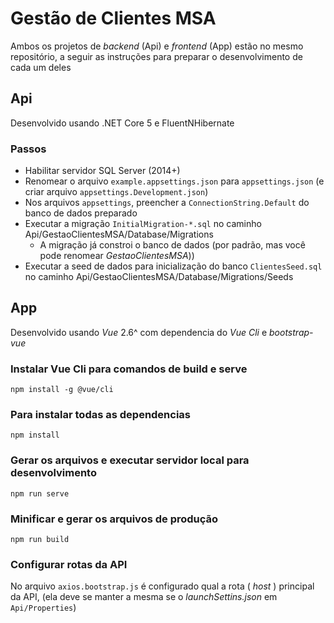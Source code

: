 # Gestão de Clientes MSA

Ambos os projetos de _backend_ (Api) e _frontend_ (App) estão no mesmo repositório, a seguir as instruções para preparar o desenvolvimento de cada um deles

## Api

Desenvolvido usando .NET Core 5 e FluentNHibernate

### Passos
 - Habilitar servidor SQL Server (2014+)
 - Renomear o arquivo `example.appsettings.json` para `appsettings.json` (e criar arquivo `appsettings.Development.json`)
 - Nos arquivos `appsettings`, preencher a `ConnectionString.Default` do banco de dados preparado
 - Executar a migração `InitialMigration-*.sql` no caminho Api/GestaoClientesMSA/Database/Migrations
	- A migração já constroi o banco de dados (por padrão, mas você pode renomear _GestaoClientesMSA_))
 - Executar a seed de dados para inicialização do banco `ClientesSeed.sql` no caminho Api/GestaoClientesMSA/Database/Migrations/Seeds


## App

Desenvolvido usando _Vue_ 2.6^ com dependencia do *Vue Cli* e _bootstrap-vue_ 

### Instalar Vue Cli para comandos de build e serve
```
npm install -g @vue/cli
```

### Para instalar todas as dependencias 
```
npm install
```

### Gerar os arquivos e executar servidor local para desenvolvimento
```
npm run serve
```

### Minificar e gerar os arquivos de produção
```
npm run build
```

### Configurar rotas da API
No arquivo `axios.bootstrap.js` é configurado qual a rota ( _host_ ) principal da API, (ela deve se manter a mesma se o _launchSettins.json_ em `Api/Properties`)


